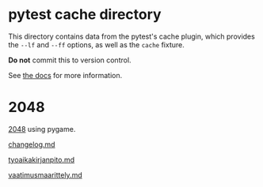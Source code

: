 # pytest cache directory #

This directory contains data from the pytest's cache plugin,
which provides the `--lf` and `--ff` options, as well as the `cache` fixture.

**Do not** commit this to version control.

See [the docs](https://docs.pytest.org/en/stable/how-to/cache.html) for more information.

# 2048

[2048](https://en.wikipedia.org/wiki/2048_(video_game)) using pygame. 

[changelog.md](https://github.com/irismayigyu/ot-harjoitustyo/blob/master/laskarit/ohjelma/dokumentaatio/changelog.md)

[tyoaikakirjanpito.md](https://github.com/irismayigyu/ot-harjoitustyo/blob/master/laskarit/ohjelma/dokumentaatio/tyoaikakirjanpito.md)

[vaatimusmaarittely.md](https://github.com/irismayigyu/ot-harjoitustyo/blob/master/laskarit/ohjelma/dokumentaatio/vaatimusmaarittely.md) 



